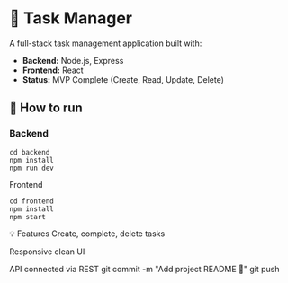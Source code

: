 # 📝 Task Manager

A full-stack task management application built with:

- **Backend:** Node.js, Express
- **Frontend:** React
- **Status:** MVP Complete (Create, Read, Update, Delete)

## 🚀 How to run

### Backend
```
cd backend
npm install
npm run dev
```

Frontend
```
cd frontend
npm install
npm start
```
💡 Features
Create, complete, delete tasks

Responsive clean UI

API connected via REST
git commit -m "Add project README 📘"
git push

